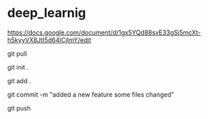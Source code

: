 # deep_learnig

https://docs.google.com/document/d/1gx5YQd88svE33gSj5mcXt-h5kyyVX8JtI5d64lCjImY/edit

git pull 

git init .

git add .

git commit -m "added a new feature some files changed"

git push

